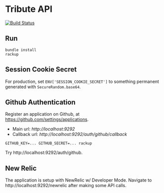 Tribute API
===========

[![Build Status](https://secure.travis-ci.org/tribute/tribute-api.png)](http://travis-ci.org/tribute/tribute-api)

Run
---

```
bundle install
rackup
```

Session Cookie Secret
---------------------

For production, set `ENV['SESSION_COOKIE_SECRET']` to something permanent generated with `SecureRandom.base64`.

Github Authentication
---------------------

Register an application on Github, at https://github.com/settings/applications. 

* Main url: *http://localhost:9292*
* Callback url: *http://localhost:9292/auth/github/callback*

```
GITHUB_KEY=... GITHUB_SECRET=... rackup
```

Try http://localhost:9292/auth/github.

New Relic
---------

The application is setup with NewRelic w/ Developer Mode. Navigate to http://localhost:9292/newrelic after making some API calls.
